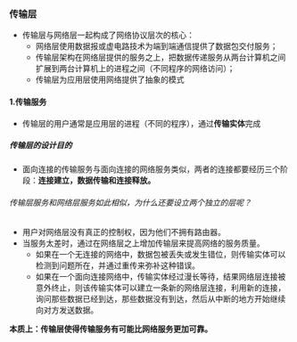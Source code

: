 ### 传输层

- 传输层与网络层一起构成了网络协议层次的核心：
  - 网络层使用数据报或虚电路技术为端到端通信提供了数据包交付服务；
  - 传输层架构在网络层提供的服务之上，把数据传递服务从两台计算机之间扩展到两台计算机上的进程之间（不同程序的网络访问）；
  - 传输层为应用层使用网络提供了抽象的模式

#### 1.传输服务

- 传输层的用户通常是应用层的进程（不同的程序），通过**传输实体**完成

##### 传输层的设计目的

- 面向连接的传输服务与面向连接的网络服务类似，两者的连接都要经历三个阶段：**连接建立，数据传输和连接释放。**

###### 传输层服务和网络层服务如此相似，为什么还要设立两个独立的层呢？

- 用户对网络层没有真正的控制权，因为他们不拥有路由器。
- 当服务太差时，通过在网络层之上增加传输层来提高网络的服务质量。
  - 如果在一个无连接的网络中，数据包被丢失或发生错位，则传输实体可以检测到问题所在，并通过重传来弥补这种错误。
  - 如果在一个面向连接网络中，传输实体经过漫长等待，结果网络层连接被意外终止，则该传输实体可以建立一条新的网络层连接，利用新的连接，询问那些数据已经到达，那些数据没有到达，然后从中断的地方开始继续向对方发送数据。

**本质上：传输层使得传输服务有可能比网络服务更加可靠。**





























